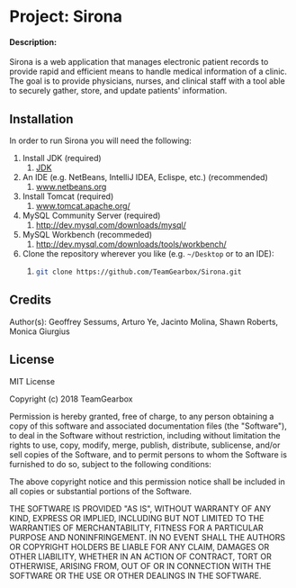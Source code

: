# Project: Sirona
#### Description:
Sirona is a web application that manages electronic patient records to provide rapid and efficient means to handle medical 
information of a clinic. The goal is to provide physicians, nurses, and clinical staff with a tool able to securely gather,
store, and update patients' information.

## Installation
In order to run Sirona you will need the following:
1. Install JDK (required)
   1. <a href="www.oracle.com/technetwork/java/javase/downloads" target="_blank">JDK</a>
1. An IDE (e.g. NetBeans, IntelliJ IDEA, Eclispe, etc.) (recommended)
   1. www.netbeans.org
1. Install Tomcat (required)
   1. www.tomcat.apache.org/
1. MySQL Community Server (required)
   1. http://dev.mysql.com/downloads/mysql/
1. MySQL Workbench (recommeded)
   1. http://dev.mysql.com/downloads/tools/workbench/
1. Clone the repository wherever you like (e.g. `~/Desktop` or to an IDE):
   1. ```bash
      git clone https://github.com/TeamGearbox/Sirona.git
      ```

## Credits
Author(s): Geoffrey Sessums, Arturo Ye, Jacinto Molina, Shawn Roberts, Monica Giurgius

## License
MIT License

Copyright (c) 2018 TeamGearbox

Permission is hereby granted, free of charge, to any person obtaining a copy
of this software and associated documentation files (the "Software"), to deal
in the Software without restriction, including without limitation the rights
to use, copy, modify, merge, publish, distribute, sublicense, and/or sell
copies of the Software, and to permit persons to whom the Software is
furnished to do so, subject to the following conditions:

The above copyright notice and this permission notice shall be included in all
copies or substantial portions of the Software.

THE SOFTWARE IS PROVIDED "AS IS", WITHOUT WARRANTY OF ANY KIND, EXPRESS OR
IMPLIED, INCLUDING BUT NOT LIMITED TO THE WARRANTIES OF MERCHANTABILITY,
FITNESS FOR A PARTICULAR PURPOSE AND NONINFRINGEMENT. IN NO EVENT SHALL THE
AUTHORS OR COPYRIGHT HOLDERS BE LIABLE FOR ANY CLAIM, DAMAGES OR OTHER
LIABILITY, WHETHER IN AN ACTION OF CONTRACT, TORT OR OTHERWISE, ARISING FROM,
OUT OF OR IN CONNECTION WITH THE SOFTWARE OR THE USE OR OTHER DEALINGS IN THE
SOFTWARE.

